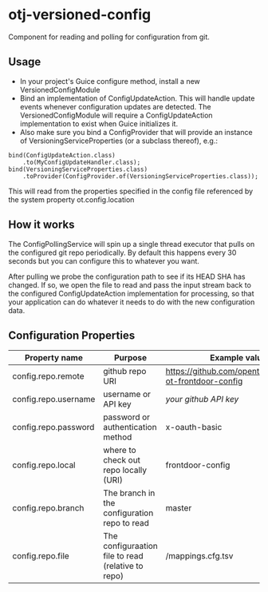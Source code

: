 otj-versioned-config
====================

Component for reading and polling for configuration from git.

Usage
-----

* In your project's Guice configure method, install a new VersionedConfigModule
* Bind an implementation of ConfigUpdateAction. This will handle update events whenever configuration updates are detected. The VersionedConfigModule will require a ConfigUpdateAction implementation to exist when Guice initializes it.
* Also make sure you bind a ConfigProvider that will provide an instance of VersioningServiceProperties (or a subclass thereof), e.g.:
``` 
bind(ConfigUpdateAction.class)
    .to(MyConfigUpdateHandler.class);
bind(VersioningServiceProperties.class)
    .toProvider(ConfigProvider.of(VersioningServiceProperties.class));
```
  This will read from the properties specified in the config file referenced by the system property ot.config.location

How it works
------------
The ConfigPollingService will spin up a single thread executor that pulls on the configured git repo periodically. By default this happens every 30 seconds but you can configure this to whatever you want.

After pulling we probe the configuration path to see if its HEAD SHA has changed. If so, we open the file to read and pass the input stream back to the configured ConfigUpdateAction implementation for processing, so that your application can do whatever it needs to do with the new configuration data.

Configuration Properties
------------------------
| Property name | Purpose | Example value |
| ------------- | ------- | ------------- |
| config.repo.remote | github repo URI | https://github.com/opentable/service-ot-frontdoor-config |
| config.repo.username | username or API key | *your github API key* |
| config.repo.password | password or authentication method | x-oauth-basic |
| config.repo.local | where to check out repo locally (URI) | frontdoor-config |
| config.repo.branch | The branch in the configuration repo to read | master |
| config.repo.file | The configuraation file to read (relative to repo) | /mappings.cfg.tsv |

